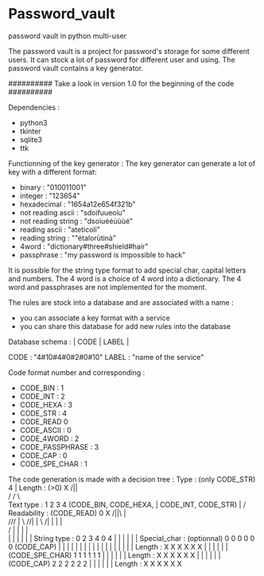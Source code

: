 # Password_vault
password vault in python multi-user

The password vault is a project for password's storage for some different users.
It can stock a lot of password for different user and using. The password vault contains a key generator.

##########
Take a look in version 1.0 for the beginning of the code
##########

Dependencies :
  - python3
  - tkinter
  - sqlite3
  - ttk

Functionning of the key generator :
The key generator can generate a lot of key with a different format: 
 - binary : "010011001"
 - integer : "123654"
 - hexadecimal : "1654a12e654f321b"
 - not reading ascii : "sdoifuueoiu"
 - not reading string : "dsoiuééùùùé"
 - reading ascii : "ateticoli" 
 - reading string : ""étalorùtinà"
 - 4word : "dictionary#three#shield#hair"
 - passphrase : "my password is impossible to hack"

It is possible for the string type format to add special char, capital letters and numbers.
The 4 word is a choice of 4 word into a dictionary. 
The 4 word and passphrases are not implemented for the moment.
 
The rules are stock into a database and are associated with a name :
 - you can associate a key format with a service
 - you can share this database for add new rules into the database
 
Database schema :
| CODE | LABEL |

CODE : "4#10#4#0#2#0#10"
LABEL : "name of the service"

Code format number and corresponding :
 - CODE_BIN : 1
 - CODE_INT : 2
 - CODE_HEXA : 3
 - CODE_STR : 4
 - CODE_READ  0 
 - CODE_ASCII : 0
 - CODE_4WORD : 2
 - CODE_PASSPHRASE : 3
 - CODE_CAP : 0
 - CODE_SPE_CHAR : 1
 
  
 
The code generation is made with a decision tree :
Type : (only CODE_STR)                        4
                                              |
Length : (>0)                                 X
                                             /||\
                                           / /  \ \
Text type :                               1 2    3 4
(CODE_BIN, CODE_HEXA,                              |
CODE_INT, CODE_STR)                                |
                                                  / \
Readability : (CODE_READ)                        0   X
                                               /||\  |\
                                              /// |   \\
                                             //|  |    \\
                                            /| |  |     |\
                                           / | |  |     | \
                                          |  | |  |     |  |
String type : 							              0  2 3  4     0  4
                                          |	 | |  |     |  |
Special_char :	(optionnal)				        0	 0 0  0     0  0
(CODE_CAP)								                |  | |  |     |  |
                                          |  | |  |     |  |
                                          |  | |  |     |  | 
Length :								                  X  X X  X     X  X 
                                          |  | |  |     |  | 
(CODE_SPE_CHAR)							              1  1 1  1     1  1
                                          |  | |  |     |  | 
Length :								                  X  X X  X     X  X 
                                          |  | |  |     |  | 
(CODE_CAP)								                2  2 2  2     2  2
                                          |  | |  |     |  | 
Length :								                  X  X X  X     X  X 
